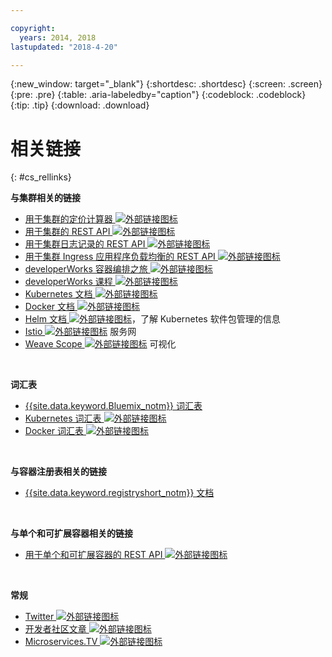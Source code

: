 ```yaml
---

copyright:
  years: 2014, 2018
lastupdated: "2018-4-20"

---
```


{:new_window: target="_blank"}
{:shortdesc: .shortdesc}
{:screen: .screen}
{:pre: .pre}
{:table: .aria-labeledby="caption"}
{:codeblock: .codeblock}
{:tip: .tip}
{:download: .download}


# 相关链接
{: #cs_rellinks}

**与集群相关的链接**

- [用于集群的定价计算器 ![外部链接图标](../icons/launch-glyph.svg "外部链接图标")](https://console.bluemix.net/?direct=classic%2F&env_id=ibm%3Ayp%3Aus-south#/pricing/cloudOEPaneId=pricing&paneId=pricingSheet&orgGuid=83f3f6dd-e430-4955-8225-0963753d8b0f&spaceGuid=f616188f-e265-4e04-84be-1b3d2ec63db3)
- [用于集群的 REST API ![外部链接图标](../icons/launch-glyph.svg "外部链接图标")](https://containers.bluemix.net/swagger)
- [用于集群日志记录的 REST API ![外部链接图标](../icons/launch-glyph.svg "外部链接图标")](https://us-south.containers.bluemix.net/swagger-logging/)
- [用于集群 Ingress 应用程序负载均衡的 REST API ![外部链接图标](../icons/launch-glyph.svg "外部链接图标")](https://us-south.containers.bluemix.net/swagger-alb-api/)
- [developerWorks 容器编排之旅 ![外部链接图标](../icons/launch-glyph.svg "外部链接图标")](https://developer.ibm.com/code/journey/category/container-orchestration/)
- [developerWorks 课程 ![外部链接图标](../icons/launch-glyph.svg "外部链接图标")](https://developer.ibm.com/courses/all/?s=IBM+Cloud+Container+Service)
- [Kubernetes 文档 ![外部链接图标](../icons/launch-glyph.svg "外部链接图标")](https://kubernetes.io/)
- [Docker 文档 ![外部链接图标](../icons/launch-glyph.svg "外部链接图标")](https://docs.docker.com/engine/)
- <a href="https://docs.helm.sh/helm/" target="_blank">Helm 文档 <img src="../icons/launch-glyph.svg" alt="外部链接图标"></a>，了解 Kubernetes 软件包管理的信息
- [Istio ![外部链接图标](../icons/launch-glyph.svg "外部链接图标")](https://istio.io/) 服务网
- [Weave Scope ![外部链接图标](../icons/launch-glyph.svg "外部链接图标")](https://www.weave.works/oss/scope/) 可视化

<br />


**词汇表**
- [{{site.data.keyword.Bluemix_notm}} 词汇表](/docs/overview/glossary/index.html)
- [Kubernetes 词汇表 ![外部链接图标](../icons/launch-glyph.svg "外部链接图标")](https://kubernetes.io/docs/reference/glossary/?fundamental=true)
- [Docker 词汇表 ![外部链接图标](../icons/launch-glyph.svg "外部链接图标")](https://docs.docker.com/glossary/)

<br />


**与容器注册表相关的链接**

- [{{site.data.keyword.registryshort_notm}} 文档](/docs/services/Registry/index.html)


<br />



**与单个和可扩展容器相关的链接**

- [用于单个和可扩展容器的 REST API ![外部链接图标](../icons/launch-glyph.svg "外部链接图标")](http://ccsapi-doc.mybluemix.net/)

<br />


**常规**

- [Twitter ![外部链接图标](../icons/launch-glyph.svg "外部链接图标")](https://twitter.com/hashtag/ibmcontainers)
- [开发者社区文章 ![外部链接图标](../icons/launch-glyph.svg "外部链接图标")](https://www.ibm.com/blogs/bluemix/tag/containers/)
- [Microservices.TV ![外部链接图标](../icons/launch-glyph.svg "外部链接图标")](https://developer.ibm.com/tv/microservices/)

<br />


